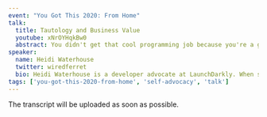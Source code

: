 ```yaml
---
event: "You Got This 2020: From Home"
talk:
  title: Tautology and Business Value
  youtube: xNrOYHqkBw0
  abstract: You didn't get that cool programming job because you're a great programmer. You got it because the company you work for wants to make money and they think you can help. It's easy for us to feel like our worth/value/capitalist expression is tied to our employment, but it's also useful to flip that narrative and talk about how our companies need us, and how we can use that understanding to be more valuable employees and even better humans.<br><br>What is the value that you bring to your employer? Can you articulate it? Can you expand it? Can you take that value and use it for your own purposes?
speaker:
  name: Heidi Waterhouse
  twitter: wiredferret
  bio: Heidi Waterhouse is a developer advocate at LaunchDarkly. When she's not trying to make CI/CD happen, she teaches inclusive sex-ed, sews, and raises two kids with her wife.
tags: ['you-got-this-2020-from-home', 'self-advocacy', 'talk']
---
```


The transcript will be uploaded as soon as possible.